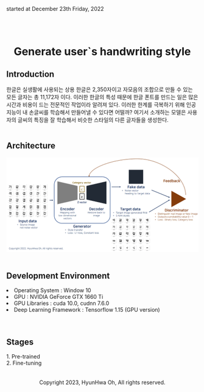 started at December 23th Friday, 2022

<br>
<br>

<div align='center'>
    <h1>Generate user`s handwriting style</h1>
</div>

<h2>Introduction</h2>
한글은 실생활에 사용되는 상용 한글은 2,350자이고 자모음의 조합으로 만들 수 있는 모든 글자는 총 11,172자 이다. 이러한 한글의 특성 때문에 한글 폰트를 만드는 일은 많은 시간과 비용이 드는 전문적인 작업이라 알려져 있다. 이러한 한계를 극복하기 위해 인공지능이 내 손글씨를 학습해서 만들어낼 수 있다면 어떨까? 여기서 소개하는 모델은 사용자의 글씨의 특징을 잘 학습해서 비슷한 스타일의 다른 글자들을 생성한다.

<br>
<br>

<h2>Architecture</h2>
<img src="architecture\architecture.png"/>

<br>
<br>

<h2>Development Environment</h2>
<li>Operating System : Window 10</li>
<li>GPU : NVIDIA GeForce GTX 1660 Ti</li>
<li>GPU Libraries : cuda 10.0, cudnn 7.6.0</li>
<li>Deep Learning Framework : Tensorflow 1.15 (GPU version)</li>

<br>
<br>

<h2>Stages</h2>
1. Pre-trained <br>
2. Fine-tuning

<br>
<br>
<br>

<div align=center>
    Copyright 2023, HyunHwa Oh, All rights reserved.
</div>
